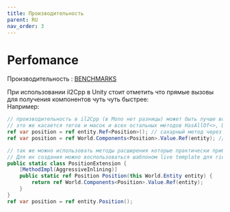 ```yaml
---
title: Производительность
parent: RU
nav_order: 3
---
```


# Perfomance
Производительность : [BENCHMARKS](../Benchmark.md)

При использовании il2Cpp в Unity стоит отметить что прямые вызовы для получения компонентов чуть чуть быстрее:  
Например:
```csharp
// производительность в il2Cpp (в Mono нет разницы) может быть лучше во втором варианте на 10-40%
// это же касается тегов и масок и всех остальных методов HasAllOf<>, Delete<> и тд
ref var position = ref entity.Ref<Position>(); // сахарный метод через сущность
ref var position = ref World.Components<Position>.Value.Ref(entity); // прямой вызов
```
```csharp
// так же можно использовать методы расширения которые практически приближены по производительности к прямому вызову
// Для их создания можно воспользоваться шаблоном live template для rider (читать далее) или кодогенерацией (WIP)
public static class PositionExtension {
    [MethodImpl(AggressiveInlining)]
    public static ref Position Position(this World.Entity entity) {
        return ref World.Components<Position>.Value.Ref(entity);
    }
}
ref var position = ref entity.Position();
```